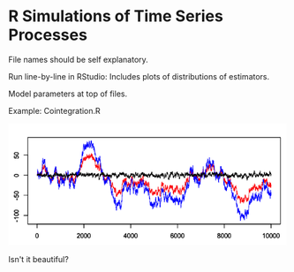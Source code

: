 # R Simulations of Time Series Processes

File names should be self explanatory.

Run line-by-line in RStudio: Includes plots of distributions of estimators. 

Model parameters at top of files. 

Example: Cointegration.R

![Cointegration plot](/CointegrationSimulated.png)

Isn't it beautiful?